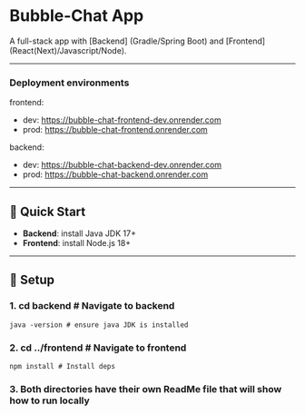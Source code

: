 # Bubble-Chat App

A full-stack app with [Backend] (Gradle/Spring Boot) and [Frontend] (React(Next)/Javascript/Node).

---

### Deployment environments
frontend: 
- dev: https://bubble-chat-frontend-dev.onrender.com  
- prod: https://bubble-chat-frontend.onrender.com    

backend:
- dev: https://bubble-chat-backend-dev.onrender.com  
- prod: https://bubble-chat-backend.onrender.com     

---

## 🚀 **Quick Start**

- **Backend**: install Java JDK 17+
- **Frontend**: install Node.js 18+

---

## 🔧 **Setup**

### 1. cd backend          # Navigate to backend
    java -version # ensure java JDK is installed

### 2. cd ../frontend      # Navigate to frontend
    npm install # Install deps

### 3. Both directories have their own ReadMe file that will show how to run locally
